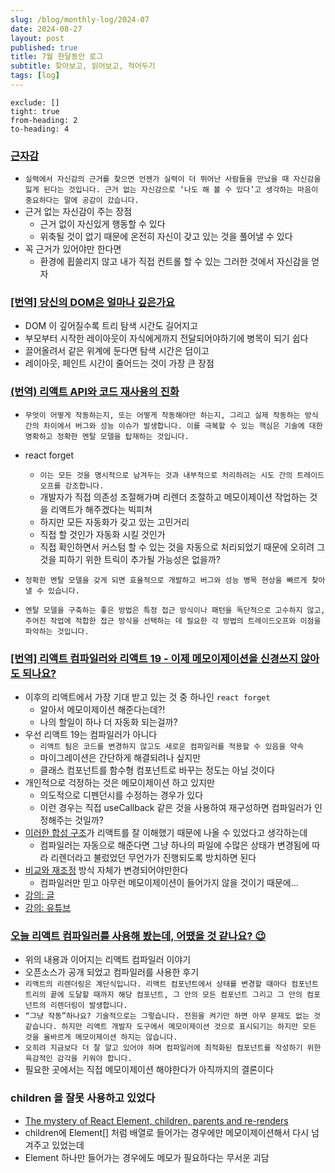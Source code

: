 ```yaml
---
slug: /blog/monthly-log/2024-07
date: 2024-08-27
layout: post
published: true
title: 7월 한달동안 로그
subtitle: 찾아보고, 읽어보고, 적어두기
tags: [log]
---
```


```toc
exclude: []
tight: true
from-heading: 2
to-heading: 4
```

### [근자감](https://www.linkedin.com/posts/%ED%98%84%EC%A7%81-%EC%84%9C-50206273_%EC%96%BC%EB%A7%88-%EC%A0%84-%ED%95%84%EC%A6%88%EC%83%81-%EC%88%98%EC%83%81%EC%9C%BC%EB%A1%9C-%ED%99%94%EC%A0%9C%EA%B0%80-%EB%90%9C-%ED%97%88%EC%A4%80%EC%9D%B4-%EA%B5%90%EC%88%98%EB%8B%98%EC%9D%B4-%EC%9C%A0%ED%80%B4%EC%A6%88%EC%97%90-%EB%82%98%EC%99%80%EC%84%9C-%EA%B7%BC%EA%B1%B0-activity-7212009259922808833-1YGC)

- `실력에서 자신감의 근거를 찾으면 언젠가 실력이 더 뛰어난 사람들을 만났을 때 자신감을 잃게 된다는 것입니다. 근거 없는 자신감으로 ‘나도 해 볼 수 있다’고 생각하는 마음이 중요하다는 말에 공감이 갔습니다.`
- 근거 없는 자신감이 주는 장점
  - 근거 없이 자신있게 행동할 수 있다
  - 위축될 것이 없기 때문에 온전히 자신이 갖고 있는 것을 풀어낼 수 있다
- 꼭 근거가 있어야만 한다면
  - 환경에 휩쓸리지 않고 내가 직접 컨트롤 할 수 있는 그러한 것에서 자신감을 얻자

### [[번역] 당신의 DOM은 얼마나 깊은가요](https://velog.io/@eunbinn/how-deep-is-your-dom)

- DOM 이 깊어질수록 트리 탐색 시간도 길어지고
- 부모부터 시작한 레이아웃이 자식에게까지 전달되어야하기에 병목이 되기 쉽다
- 끌어올려서 같은 위계에 둔다면 탐색 시간은 덤이고
- 레이아웃, 페인트 시간이 줄어드는 것이 가장 큰 장점

### [(번역) 리액트 API와 코드 재사용의 진화](https://velog.io/@sehyunny/evolution-of-react-apis-and-code-reuses)

- `무엇이 어떻게 작동하는지, 또는 어떻게 작동해야만 하는지, 그리고 실제 작동하는 방식 간의 차이에서 버그와 성능 이슈가 발생합니다. 이를 극복할 수 있는 핵심은 기술에 대한 명확하고 정확한 멘탈 모델을 탑재하는 것입니다.`
- react forget

  - `이는 모든 것을 명시적으로 남겨두는 것과 내부적으로 처리하려는 시도 간의 트레이드오프를 강조합니다.`
  - 개발자가 직접 의존성 조절해가며 리렌더 조절하고 메모이제이션 작업하는 것을 리액트가 해주겠다는 빅피쳐
  - 하지만 모든 자동화가 갖고 있는 고민거리
  - 직접 할 것인가 자동화 시킬 것인가
  - 직접 확인하면서 커스텀 할 수 있는 것을 자동으로 처리되었기 때문에 오히려 그것을 피하기 위한 트릭이 추가될 가능성은 없을까?

- `정확한 멘탈 모델을 갖게 되면 효율적으로 개발하고 버그와 성능 병목 현상을 빠르게 찾아낼 수 있습니다.`
- `멘탈 모델을 구축하는 좋은 방법은 특정 접근 방식이나 패턴을 독단적으로 고수하지 않고, 주어진 작업에 적합한 접근 방식을 선택하는 데 필요한 각 방법의 트레이드오프와 이점을 파악하는 것입니다.`

### [[번역] 리액트 컴파일러와 리액트 19 - 이제 메모이제이션을 신경쓰지 않아도 되나요?](https://velog.io/@eunbinn/react-compiler-soon)

- 이후의 리액트에서 가장 기대 받고 있는 것 중 하나인 `react forget`
  - 알아서 메모이제이션 해준다는데?!
  - 나의 할일이 하나 더 자동화 되는걸까?
- 우선 리액트 19는 컴파일러가 아니다
  - `리액트 팀은 코드를 변경하지 않고도 새로운 컴파일러를 적용할 수 있음을 약속`
  - 마이그레이션은 간단하게 해결되려나 싶지만
  - 클래스 컴포넌트를 함수형 컴포넌트로 바꾸는 정도는 아닐 것이다
- 개인적으로 걱정하는 것은 메모이제이션 하고 있지만
  - 의도적으로 디펜던시를 수정하는 경우가 있다
  - 이런 경우는 직접 useCallback 같은 것을 사용하여 재구성하면 컴파일러가 인정해주는 것일까?
- [이러한 합성 구조](https://velog.io/@eunbinn/react-compiler-soon#%EB%8D%94-%EC%9D%B4%EC%83%81-%EC%84%B1%EB%8A%A5%EC%9D%84-%EC%9C%84%ED%95%9C-%ED%95%A9%EC%84%B1%EC%9D%80-%ED%95%84%EC%9A%94-%EC%97%86%EC%8A%B5%EB%8B%88%EB%8B%A4)가 리액트를 잘 이해했기 때문에 나올 수 있었다고 생각하는데
  - 컴파일러는 자동으로 해준다면 그냥 하나의 파일에 수많은 상태가 변경됨에 따라 리렌더라고 불렀었던 무언가가 진행되도록 방치하면 된다
- [비교와 재조정](https://velog.io/@eunbinn/react-compiler-soon#%EB%B9%84%EA%B5%90diffing%EC%99%80-%EC%9E%AC%EC%A1%B0%EC%A0%95reconciliation) 방식 자체가 변경되어야만한다
  - 컴파일러만 믿고 아무런 메모이제이션이 들어가지 않을 것이기 때문에…
- [강의: 글](https://www.developerway.com/tags/re-renders)
- [강의: 유튜브](https://www.youtube.com/playlist?list=PL6dw1BPCcLC4n-4o-t1kQZH0NJeZtpmGp)

### [오늘 리액트 컴파일러를 사용해 봤는데, 어땠을 것 같나요? 😉](https://junghan92.medium.com/%EC%98%A4%EB%8A%98-%EB%A6%AC%EC%95%A1%ED%8A%B8-%EC%BB%B4%ED%8C%8C%EC%9D%BC%EB%9F%AC%EB%A5%BC-%EC%82%AC%EC%9A%A9%ED%95%B4-%EB%B4%A4%EB%8A%94%EB%8D%B0-%EC%96%B4%EB%95%A0%EC%9D%84-%EA%B2%83-%EA%B0%99%EB%82%98%EC%9A%94-ece57f076b02)

- 위의 내용과 이어지는 리액트 컴파일러 이야기
- 오픈소스가 공개 되었고 컴파일러를 사용한 후기
- `리액트의 리렌더링은 계단식입니다. 리액트 컴포넌트에서 상태를 변경할 때마다 컴포넌트 트리의 끝에 도달할 때까지 해당 컴포넌트, 그 안의 모든 컴포넌트 그리고 그 안의 컴포넌트의 리렌더링이 발생합니다. `
- `“그냥 작동”하나요? 기술적으로는 그렇습니다. 전원을 켜기만 하면 아무 문제도 없는 것 같습니다. 하지만 리액트 개발자 도구에서 메모이제이션 것으로 표시되기는 하지만 모든 것을 올바르게 메모이제이션 하지는 않습니다.`
- `오히려 지금보다 더 잘 알고 있어야 하며 컴파일러에 최적화된 컴포넌트를 작성하기 위한 육감적인 감각을 키워야 합니다.`
- 필요한 곳에서는 직접 메모이제이션 해야한다가 아직까지의 결론이다

### children 을 잘못 사용하고 있었다

- [The mystery of React Element, children, parents and re-renders](https://www.developerway.com/posts/react-elements-children-parents)
- children에 Element[] 처럼 배열로 들어가는 경우에만 메모이제이션해서 다시 넘겨주고 있었는데
- Element 하나만 들어가는 경우에도 메모가 필요하다는 무서운 괴담
